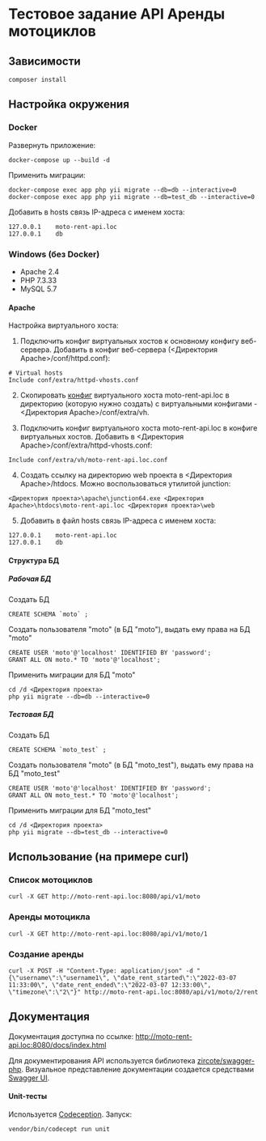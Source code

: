 # Тестовое задание API Аренды мотоциклов

## Зависимости
~~~
composer install
~~~

## Настройка окружения
### Docker
Развернуть приложение:
~~~
docker-compose up --build -d
~~~

Применить миграции:
~~~
docker-compose exec app php yii migrate --db=db --interactive=0
docker-compose exec app php yii migrate --db=test_db --interactive=0
~~~

Добавить в hosts связь IP-адреса с именем хоста:
~~~
127.0.0.1    moto-rent-api.loc
127.0.0.1    db
~~~

### Windows (без Docker)

* Apache 2.4
* PHP 7.3.33
* MySQL 5.7

#### Apache

Настройка виртуального хоста:

1. Подключить конфиг виртуальных хостов к основному конфигу веб-сервера. Добавить в конфиг веб-сервера (<Директория Apache>/conf/httpd.conf):
~~~
# Virtual hosts
Include conf/extra/httpd-vhosts.conf
~~~

2. Скопировать [конфиг](https://github.com/cosmastar112/moto_api/blob/master/apache/moto-rent-api.loc.conf) виртуального хоста moto-rent-api.loc в директорию (которую нужно создать) с виртуальными конфигами - <Директория Apache>/conf/extra/vh.

3. Подключить конфиг виртуального хоста moto-rent-api.loc в конфиге виртуальных хостов. Добавить в <Директория Apache>/conf/extra/httpd-vhosts.conf:
~~~
Include conf/extra/vh/moto-rent-api.loc.conf
~~~

4. Создать ссылку на директорию web проекта в <Директория Apache>/htdocs. Можно воспользоваться утилитой junction:
~~~
<Директория проекта>\apache\junction64.exe <Директория Apache>\htdocs\moto-rent-api.loc <Директория проекта>\web
~~~

5. Добавить в файл hosts связь IP-адреса с именем хоста:
~~~
127.0.0.1    moto-rent-api.loc
127.0.0.1    db
~~~

#### Структура БД

##### Рабочая БД
Создать БД
~~~
CREATE SCHEMA `moto` ;
~~~
Создать пользователя "moto" (в БД "moto"), выдать ему права на БД "moto"
~~~
CREATE USER 'moto'@'localhost' IDENTIFIED BY 'password';
GRANT ALL ON moto.* TO 'moto'@'localhost';
~~~
Применить миграции для БД "moto"
~~~
cd /d <Директория проекта>
php yii migrate --db=db --interactive=0
~~~

##### Тестовая БД
Создать БД
~~~
CREATE SCHEMA `moto_test` ;
~~~
Создать пользователя "moto" (в БД "moto_test"), выдать ему права на БД "moto_test"
~~~
CREATE USER 'moto'@'localhost' IDENTIFIED BY 'password';
GRANT ALL ON moto_test.* TO 'moto'@'localhost';
~~~
Применить миграции для БД "moto_test"
~~~
cd /d <Директория проекта>
php yii migrate --db=test_db --interactive=0
~~~

## Использование (на примере curl)

### Список мотоциклов
~~~
curl -X GET http://moto-rent-api.loc:8080/api/v1/moto
~~~

### Аренды мотоцикла
~~~
curl -X GET http://moto-rent-api.loc:8080/api/v1/moto/1
~~~

### Создание аренды
~~~
curl -X POST -H "Content-Type: application/json" -d "{\"username\":\"username1\", \"date_rent_started\":\"2022-03-07 11:33:00\", \"date_rent_ended\":\"2022-03-07 12:33:00\", \"timezone\":\"2\"}" http://moto-rent-api.loc:8080/api/v1/moto/2/rent
~~~

## Документация

Документация доступна по ссылке: http://moto-rent-api.loc:8080/docs/index.html

Для документирования API используется библиотека [zircote/swagger-php](https://github.com/zircote/swagger-php). Визуальное представление документации создается средствами [Swagger UI](https://github.com/swagger-api/swagger-ui).

#### Unit-тесты

Используется [Codeception](https://codeception.com/). Запуск:
~~~
vendor/bin/codecept run unit
~~~